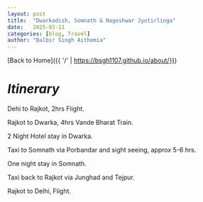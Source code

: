 ```yaml
---
layout: post
title:  "Dwarkadish, Somnath & Nageshwar Jyotirlinga"
date:   2025-03-11
categories: [blog, Travel]
author: "Balbir Singh Aithemia"
---
```

[Back to Home]({{ '/' | https://bsgh1107.github.io/about/}})  

# *Itinerary*
Dehi to Rajkot, 2hrs Flight.  


Rajkot to Dwarka, 4hrs Vande Bharat Train.  


2 Night Hotel stay in Dwarka.  


Taxi to Somnath via Porbandar and sight seeing, approx 5-6 hrs.  


One night stay in Somnath.  


Taxi back to Rajkot via Junghad and Tejpur.  


Rajkot to Delhi, Flight.  







[jekyll-docs]: https://jekyllrb.com/docs/home
[jekyll-gh]:   https://github.com/jekyll/jekyll
[jekyll-talk]: https://talk.jekyllrb.com/
